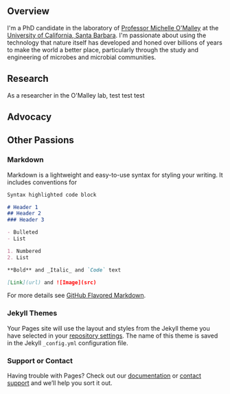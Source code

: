 ## Overview

I'm a PhD candidate in the laboratory of [Professor Michelle O'Malley](https://omalleylab.com/) at the [University of California, Santa Barbara](https://www.ucsb.edu/).  I'm passionate about using the technology that nature itself has developed and honed over billions of years to make the world a better place, particularly through the study and engineering of microbes and microbial communities.

## Research

As a researcher in the O'Malley lab, test test test

## Advocacy

## Other Passions

### Markdown

Markdown is a lightweight and easy-to-use syntax for styling your writing. It includes conventions for

```markdown
Syntax highlighted code block

# Header 1
## Header 2
### Header 3

- Bulleted
- List

1. Numbered
2. List

**Bold** and _Italic_ and `Code` text

[Link](url) and ![Image](src)
```

For more details see [GitHub Flavored Markdown](https://guides.github.com/features/mastering-markdown/).

### Jekyll Themes

Your Pages site will use the layout and styles from the Jekyll theme you have selected in your [repository settings](https://github.com/katharinedickson/katharinedickson.github.io/settings). The name of this theme is saved in the Jekyll `_config.yml` configuration file.

### Support or Contact

Having trouble with Pages? Check out our [documentation](https://docs.github.com/categories/github-pages-basics/) or [contact support](https://github.com/contact) and we’ll help you sort it out.
